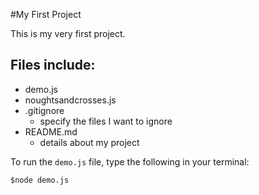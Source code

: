 #My First Project

This is my very first project.

## Files include: 

* demo.js
* noughtsandcrosses.js
* .gitignore
    * specify the files I want to ignore
* README.md
    * details about my project

To run the `demo.js` file, type the following in your terminal:
```
$node demo.js
```